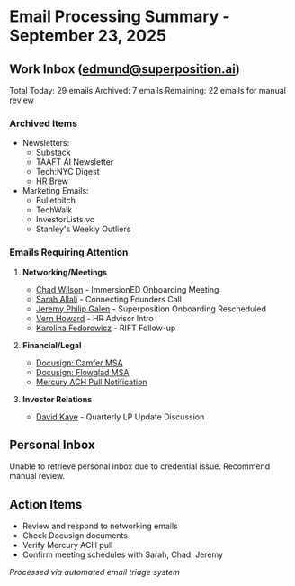 # Email Processing Summary - September 23, 2025

## Work Inbox (edmund@superposition.ai)
Total Today: 29 emails
Archived: 7 emails
Remaining: 22 emails for manual review

### Archived Items
- Newsletters:
  - Substack
  - TAAFT AI Newsletter
  - Tech:NYC Digest
  - HR Brew
- Marketing Emails:
  - Bulletpitch
  - TechWalk
  - InvestorLists.vc
  - Stanley's Weekly Outliers

### Emails Requiring Attention
1. **Networking/Meetings**
   - [Chad Wilson](https://mail.google.com/mail/u/0/#inbox/1997690db3e93dec) - ImmersionED Onboarding Meeting
   - [Sarah Allali](https://mail.google.com/mail/u/0/#inbox/199768c1bc9154e3) - Connecting Founders Call
   - [Jeremy Philip Galen](https://mail.google.com/mail/u/0/#inbox/199717abf2ce7c32) - Superposition Onboarding Rescheduled
   - [Vern Howard](https://mail.google.com/mail/u/0/#inbox/19972f4d98e7c223) - HR Advisor Intro
   - [Karolina Fedorowicz](https://mail.google.com/mail/u/0/#inbox/199722d0c5337383) - RIFT Follow-up

2. **Financial/Legal**
   - [Docusign: Camfer MSA](https://mail.google.com/mail/u/0/#inbox/1997480ccc2150eb)
   - [Docusign: Flowglad MSA](https://mail.google.com/mail/u/0/#inbox/199747e84c7b4e30)
   - [Mercury ACH Pull Notification](https://mail.google.com/mail/u/0/#inbox/199706503a3b41bb)

3. **Investor Relations**
   - [David Kaye](https://mail.google.com/mail/u/0/#inbox/199745e18d3ef803) - Quarterly LP Update Discussion

## Personal Inbox
Unable to retrieve personal inbox due to credential issue. Recommend manual review.

## Action Items
- Review and respond to networking emails
- Check Docusign documents
- Verify Mercury ACH pull
- Confirm meeting schedules with Sarah, Chad, Jeremy

*Processed via automated email triage system*